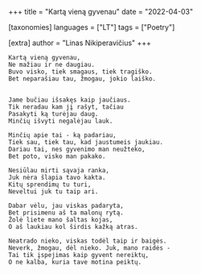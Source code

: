 +++
title = "Kartą vieną gyvenau"
date = "2022-04-03"

[taxonomies]
languages = ["LT"]
tags = ["Poetry"]

[extra]
author = "Linas Nikiperavičius"
+++
```
Kartą vieną gyvenau,
Ne mažiau ir ne daugiau.
Buvo visko, tiek smagaus, tiek tragiško.
Bet neparašiau tau, žmogau, jokio laiško.
```
<!-- more -->
```

Jame bučiau išsakęs kaip jaučiaus.
Tik neradau kam jį rašyt, tačiau
Pasakyti ką turėjau daug.
Minčių išvyti negalėjau lauk.

Minčių apie tai - ką padariau,
Tiek sau, tiek tau, kad jaustumeis jaukiau.
Dariau tai, nes gyvenimo man neužteko,
Bet poto, visko man pakako.

Nesiūlau mirti sąvaja ranka,
Juk nėra šlapia tavo kakta.
Kitų sprendimų tu turi,
Neveltui juk tu taip ari.

Dabar vėlu, jau viskas padaryta,
Bet prisimenu aš ta malonų rytą.
Žolė liete mano šaltas kojas,
O aš laukiau kol širdis kažką atras.

Neatrado nieko, viskas todėl taip ir baigės.
Neverk, žmogau, dėl nieko. Juk, mano raidės - 
Tai tik įspejimas kaip gyvent nereiktų,
O ne kalba, kuria tave motina peiktų.
```
